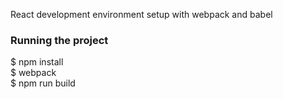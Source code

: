 React development environment setup with webpack and babel

<h3>Running the project</h3>
$ npm install <br />
$ webpack <br />
$ npm run build 


